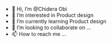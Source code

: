- 👋 Hi, I’m @Chidera Obi
- 👀 I’m interested in Product design
- 🌱 I’m currently learning Product design
- 💞️ I’m looking to collaborate on ...
- 📫 How to reach me ...

<!---
chi-2-angel/chi-2-angel is a ✨ special ✨ repository because its `README.md` (this file) appears on your GitHub profile.
You can click the Preview link to take a look at your changes.
--->

